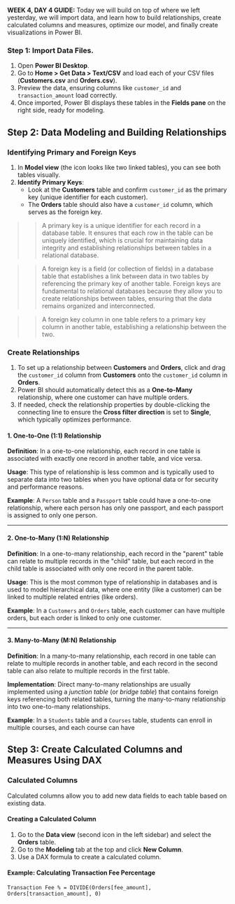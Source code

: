 **WEEK 4, DAY 4 GUIDE:** Today we will build on top of where we left yesterday, we will import data, and learn how to build relationships, create calculated columns and measures, optimize our model, and finally create visualizations in Power BI.

### **Step 1: Import Data Files.**

1. Open **Power BI Desktop**.
2. Go to **Home > Get Data > Text/CSV** and load each of your CSV files (**Customers.csv** and **Orders.csv**).
3. Preview the data, ensuring columns like `customer_id` and `transaction_amount` load correctly.
4. Once imported, Power BI displays these tables in the **Fields pane** on the right side, ready for modeling.

## Step 2: Data Modeling and Building Relationships

### Identifying Primary and Foreign Keys

1. In **Model view** (the icon looks like two linked tables), you can see both tables visually.
2. **Identify Primary Keys**:
   - Look at the **Customers** table and confirm `customer_id` as the primary key (unique identifier for each customer).
   - The **Orders** table should also have a `customer_id` column, which serves as the foreign key.

>> A primary key is a unique identifier for each record in a database table. It ensures that each row in the table can be uniquely identified, which is crucial for maintaining data integrity and establishing relationships between tables in a relational database.

>> A foreign key is a field (or collection of fields) in a database table that establishes a link between data in two tables by referencing the primary key of another table. Foreign keys are fundamental to relational databases because they allow you to create relationships between tables, ensuring that the data remains organized and interconnected.

>> A foreign key column in one table refers to a primary key column in another table, establishing a relationship between the two.

### Create Relationships

1. To set up a relationship between **Customers** and **Orders**, click and drag the `customer_id` column from **Customers** onto the `customer_id` column in **Orders**.
2. Power BI should automatically detect this as a **One-to-Many** relationship, where one customer can have multiple orders.
3. If needed, check the relationship properties by double-clicking the connecting line to ensure the **Cross filter direction** is set to **Single**, which typically optimizes performance.

#### 1. One-to-One (1:1) Relationship

**Definition**: In a one-to-one relationship, each record in one table is associated with exactly one record in another table, and vice versa.

**Usage**: This type of relationship is less common and is typically used to separate data into two tables when you have optional data or for security and performance reasons.

**Example**: A `Person` table and a `Passport` table could have a one-to-one relationship, where each person has only one passport, and each passport is assigned to only one person.

---

#### 2. One-to-Many (1:N) Relationship

**Definition**: In a one-to-many relationship, each record in the "parent" table can relate to multiple records in the "child" table, but each record in the child table is associated with only one record in the parent table.

**Usage**: This is the most common type of relationship in databases and is used to model hierarchical data, where one entity (like a customer) can be linked to multiple related entries (like orders).

**Example**: In a `Customers` and `Orders` table, each customer can have multiple orders, but each order is linked to only one customer.

---

#### 3. Many-to-Many (M:N) Relationship

**Definition**: In a many-to-many relationship, each record in one table can relate to multiple records in another table, and each record in the second table can also relate to multiple records in the first table.

**Implementation**: Direct many-to-many relationships are usually implemented using a *junction table* (or *bridge table*) that contains foreign keys referencing both related tables, turning the many-to-many relationship into two one-to-many relationships.

**Example**: In a `Students` table and a `Courses` table, students can enroll in multiple courses, and each course can have


## Step 3: Create Calculated Columns and Measures Using DAX

### Calculated Columns

Calculated columns allow you to add new data fields to each table based on existing data.

#### Creating a Calculated Column

1. Go to the **Data view** (second icon in the left sidebar) and select the **Orders** table.
2. Go to the **Modeling** tab at the top and click **New Column**.
3. Use a DAX formula to create a calculated column.

#### Example: Calculating Transaction Fee Percentage

```DAX
Transaction Fee % = DIVIDE(Orders[fee_amount], Orders[transaction_amount], 0)
